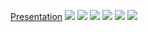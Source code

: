 [Presentation](https://www.figma.com/proto/hUO1eQZRg7m9NtgGbbVzkI/js_api_final?node-id=1%3A18&starting-point-node-id=1%3A18)
![](https://drive.google.com/uc?export=view&id=1HreeJcxIc0GCZg83xkyg9UHWjxB5YuBc)
![](https://drive.google.com/uc?export=view&id=1uvw-h9X9rYPoIqTu8ij7GJD6CJ-wvEYY)
![](https://drive.google.com/uc?export=view&id=1wFs2u-8cmFik0wpYv0Q64I12JDoGYDpH)
![](https://drive.google.com/uc?export=view&id=1NS-53PUn6ajFurXQONs4AgVFDELJiU-A)
![](https://drive.google.com/uc?export=view&id=1Pxmq76tE5JlHFplRalGHgR0atj7Ht7NZ)
![](https://drive.google.com/uc?export=view&id=1VuHZLG2ocXjN739E-mINTar2RFB3MibS)
